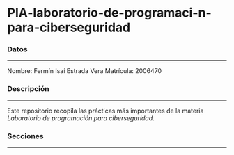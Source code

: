 # PIA-laboratorio-de-programaci-n-para-ciberseguridad
### Datos
_______
Nombre: Fermín Isaí Estrada Vera
Matrícula: 2006470

### Descripción
_______
Este repositorio recopila las prácticas más importantes de la materia *Laboratorio de programación para ciberseguridad*.

### Secciones
_______
